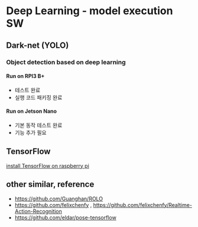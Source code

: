 
# Deep Learning - model execution SW

## Dark-net (YOLO)
### Object detection based on deep learning
#### Run on RPI3 B+
- 테스트 완료
- 실행 코드 패키징 완료
#### Run on Jetson Nano
- 기본 동작 테스트 완료
- 기능 추가 필요 

## TensorFlow

[install TensorFlow on raspberry pi](https://www.tensorflow.org/install/install_raspbian)


## other similar, reference
- https://github.com/Guanghan/ROLO
- https://github.com/felixchenfy , https://github.com/felixchenfy/Realtime-Action-Recognition
- https://github.com/eldar/pose-tensorflow
